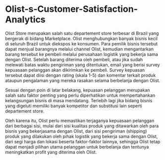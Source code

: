 # Olist-s-Customer-Satisfaction-Analytics

Olist Store merupakan salah satu departement store terbesar di Brazil yang bergerak di bidang Marketplace. Olist menghubungkan banyak bisnis kecil di seluruh Brazil untuk diekspos ke konsumen. Para pemilik bisnis tersebut dapat menjual barangnya melalui channel Olist, kemudian mengantarkan barang tersebut ke pembeli melalui perusahaan logistik yang bekerja sama dengan Olist. Setelah barang diterima oleh pembeli, atau jika sudah melewati batas waktu pengiriman yang ditentukan, email yang berisi survey kepuasaan pelanggan akan dikirimkan ke pembeli. Survey kepuasan tersebut dapat diisi dengan rating (skala 1-5) dan komentar terkait produk ataupun pengalaman yang mereka rasakan selama berbelanja dengan Olist.

Sesuai dengan poin di latar belakang, kepuasan pelanggan merupakan salah satu faktor penting yang perlu diperhatikan untuk mempertahankan kelangsungan bisnis di masa mendatang. Terlebih lagi jika bidang bisnis yang digeluti memiliki banyak kompetitor dan substitusi lain seperti departement store.

Oleh karena itu, Olist perlu memastikan terjaganya kepuasaan pelanggan dari berbagai sisi, mulai dari sisi kualitas produk yang ditawarkan oleh para bisnis yang bekerjasama dengan Olist, dari sisi pengiriman (shipping) produk yang dilakukan oleh pihak logistik yang bekerja sama dengan Olist, dari segi harga dan lokasi beserta faktor-faktor lainnya, sehingga Olist tetap dapat menjadi pilihan utama pelanggan untuk berbelanja dan tentunya meningkatkan profit yang diterima oleh Olist.
